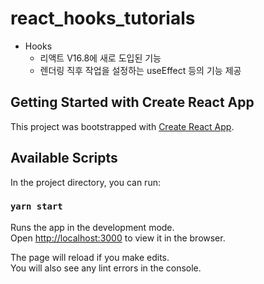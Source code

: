 # react_hooks_tutorials
- Hooks
    - 리액트 V16.8에 새로 도입된 기능
    - 렌더링 직후 작업을 설정하는 useEffect 등의 기능 제공
    

## Getting Started with Create React App

This project was bootstrapped with [Create React App](https://github.com/facebook/create-react-app).

## Available Scripts

In the project directory, you can run:

### `yarn start`

Runs the app in the development mode.\
Open [http://localhost:3000](http://localhost:3000) to view it in the browser.

The page will reload if you make edits.\
You will also see any lint errors in the console.

